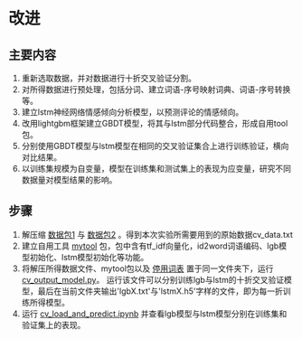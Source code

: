 # 改进

##  主要内容

1. 重新选取数据，并对数据进行十折交叉验证分割。
2. 对所得数据进行预处理，包括分词、建立词语-序号映射词典、词语-序号转换等。
3. 建立lstm神经网络情感倾向分析模型，以预测评论的情感倾向。
4. 改用lightgbm框架建立GBDT模型，将其与lstm部分代码整合，形成自用tool包。
5. 分别使用GBDT模型与lstm模型在相同的交叉验证集合上进行训练验证，横向对比结果。
6. 以训练集规模为自变量，模型在训练集和测试集上的表现为应变量，研究不同数据量对模型结果的影响。


## 步骤
1. 解压缩
[数据包1](https://github.com/VillardX/GBDT_game_reviews/blob/main/lstm_vs_lgb/cv_data.part1.rar)
与
[数据包2](https://github.com/VillardX/GBDT_game_reviews/blob/main/lstm_vs_lgb/cv_data.part2.rar)
。得到本次实验所需要用到的原始数据cv_data.txt
2. 建立自用工具
[mytool](https://github.com/VillardX/GBDT_game_reviews/blob/main/lstm_vs_lgb/mytool.py)
包，包中含有tf_idf向量化，id2word词语编码、lgb模型初始化、lstm模型初始化等功能。
3. 将解压所得数据文件、mytool包以及
[停用词表](https://github.com/VillardX/GBDT_game_reviews/blob/main/lstm_vs_lgb/stopwords.txt)
置于同一文件夹下，运行
[cv_output_model.py](https://github.com/VillardX/GBDT_game_reviews/blob/main/lstm_vs_lgb/cv_output_model.py)。
运行该文件可以分别训练lgb与lstm的十折交叉验证模型，最后在当前文件夹输出'lgbX.txt'与'lstmX.h5'字样的文件，即为每一折训练所得模型。
4. 运行
[cv_load_and_predict.ipynb](https://github.com/VillardX/GBDT_game_reviews/blob/main/lstm_vs_lgb/cv_load_and_predict.ipynb)
并查看lgb模型与lstm模型分别在训练集和验证集上的表现。
